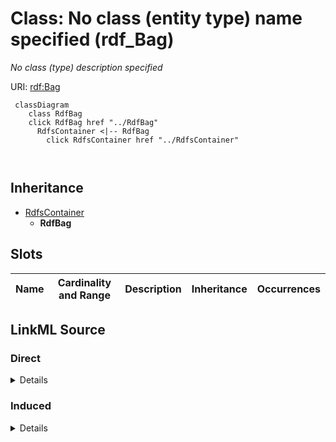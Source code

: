 

# Class: No class (entity type) name specified (rdf_Bag)


_No class (type) description specified_







URI: [rdf:Bag](http://www.w3.org/1999/02/22-rdf-syntax-ns#Bag)






```mermaid
 classDiagram
    class RdfBag
    click RdfBag href "../RdfBag"
      RdfsContainer <|-- RdfBag
        click RdfsContainer href "../RdfsContainer"
      
      
```





## Inheritance
* [RdfsContainer](../classes/RdfsContainer.md)
    * **RdfBag**



## Slots

| Name | Cardinality and Range | Description | Inheritance | Occurrences |
| ---  | --- | --- | --- | --- |














## LinkML Source

<!-- TODO: investigate https://stackoverflow.com/questions/37606292/how-to-create-tabbed-code-blocks-in-mkdocs-or-sphinx -->

### Direct

<details>

```yaml
name: rdf_Bag
conforms_to: No schema conformance document specified
description: No class (type) description specified
title: No class (entity type) name specified
from_schema: fio-kg
rank: 1000
is_a: rdfs_Container
class_uri: rdf:Bag

```
</details>

### Induced

<details>

```yaml
name: rdf_Bag
conforms_to: No schema conformance document specified
description: No class (type) description specified
title: No class (entity type) name specified
from_schema: fio-kg
rank: 1000
is_a: rdfs_Container
class_uri: rdf:Bag

```
</details>